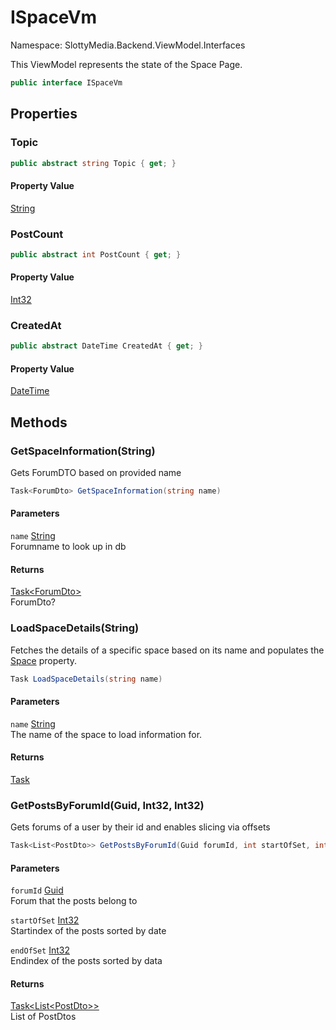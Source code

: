 # ISpaceVm

Namespace: SlottyMedia.Backend.ViewModel.Interfaces

This ViewModel represents the state of the Space Page.

```csharp
public interface ISpaceVm
```

## Properties

### **Topic**

```csharp
public abstract string Topic { get; }
```

#### Property Value

[String](https://docs.microsoft.com/en-us/dotnet/api/system.string)<br>

### **PostCount**

```csharp
public abstract int PostCount { get; }
```

#### Property Value

[Int32](https://docs.microsoft.com/en-us/dotnet/api/system.int32)<br>

### **CreatedAt**

```csharp
public abstract DateTime CreatedAt { get; }
```

#### Property Value

[DateTime](https://docs.microsoft.com/en-us/dotnet/api/system.datetime)<br>

## Methods

### **GetSpaceInformation(String)**

Gets ForumDTO based on provided name

```csharp
Task<ForumDto> GetSpaceInformation(string name)
```

#### Parameters

`name` [String](https://docs.microsoft.com/en-us/dotnet/api/system.string)<br>
Forumname to look up in db

#### Returns

[Task&lt;ForumDto&gt;](https://docs.microsoft.com/en-us/dotnet/api/system.threading.tasks.task-1)<br>
ForumDto?

### **LoadSpaceDetails(String)**

Fetches the details of a specific space based on its name
 and populates the [Space](./slottymedia.components.pages.space.md) property.

```csharp
Task LoadSpaceDetails(string name)
```

#### Parameters

`name` [String](https://docs.microsoft.com/en-us/dotnet/api/system.string)<br>
The name of the space to load information for.

#### Returns

[Task](https://docs.microsoft.com/en-us/dotnet/api/system.threading.tasks.task)<br>

### **GetPostsByForumId(Guid, Int32, Int32)**

Gets forums of a user by their id and enables slicing via offsets

```csharp
Task<List<PostDto>> GetPostsByForumId(Guid forumId, int startOfSet, int endOfSet)
```

#### Parameters

`forumId` [Guid](https://docs.microsoft.com/en-us/dotnet/api/system.guid)<br>
Forum that the posts belong to

`startOfSet` [Int32](https://docs.microsoft.com/en-us/dotnet/api/system.int32)<br>
Startindex of the posts sorted by date

`endOfSet` [Int32](https://docs.microsoft.com/en-us/dotnet/api/system.int32)<br>
Endindex of the posts sorted by data

#### Returns

[Task&lt;List&lt;PostDto&gt;&gt;](https://docs.microsoft.com/en-us/dotnet/api/system.threading.tasks.task-1)<br>
List of PostDtos
